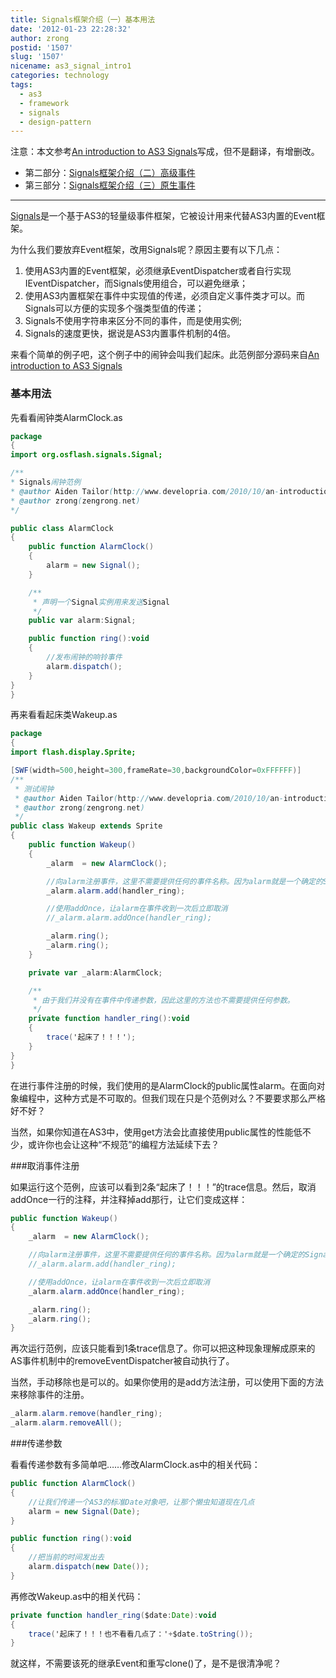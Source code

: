 ```yaml
---
title: Signals框架介绍（一）基本用法
date: '2012-01-23 22:28:32'
author: zrong
postid: '1507'
slug: '1507'
nicename: as3_signal_intro1
categories: technology
tags:
  - as3
  - framework
  - signals
  - design-pattern
---
```


注意：本文参考[An introduction to AS3 Signals](http://www.developria.com/2010/10/an-introduction-to-as3-signals.html)写成，但不是翻译，有增删改。

- 第二部分：[Signals框架介绍（二）高级事件](http://blog.zengrong.net/post/1507.html)
- 第三部分：[Signals框架介绍（三）原生事件](http://blog.zengrong.net/post/1510.html)

----

[Signals](https://github.com/robertpenner/as3-signals)是一个基于AS3的轻量级事件框架，它被设计用来代替AS3内置的Event框架。

为什么我们要放弃Event框架，改用Signals呢？原因主要有以下几点：

1. 使用AS3内置的Event框架，必须继承EventDispatcher或者自行实现IEventDispatcher，而Signals使用组合，可以避免继承；
2. 使用AS3内置框架在事件中实现值的传递，必须自定义事件类才可以。而Signals可以方便的实现多个强类型值的传递；
3. Signals不使用字符串来区分不同的事件，而是使用实例;
4. Signals的速度更快，据说是AS3内置事件机制的4倍。

来看个简单的例子吧，这个例子中的闹钟会叫我们起床。此范例部分源码来自[An introduction to AS3 Signals](http://www.developria.com/2010/10/an-introduction-to-as3-signals.html)

### 基本用法

先看看闹钟类AlarmClock.as

``` actionscript
package
{
import org.osflash.signals.Signal;

/**
* Signals闹钟范例
* @author Aiden Tailor(http://www.developria.com/2010/10/an-introduction-to-as3-signals.html)
* @author zrong(zengrong.net)
*/

public class AlarmClock
{
	public function AlarmClock()
	{
		alarm = new Signal();
	}

	/**
	 * 声明一个Signal实例用来发送Signal
	 */
	public var alarm:Signal;

	public function ring():void
	{
		//发布闹钟的响铃事件
		alarm.dispatch();
	}
}
}
```

再来看看起床类Wakeup.as

``` actionscript
package
{
import flash.display.Sprite;

[SWF(width=500,height=300,frameRate=30,backgroundColor=0xFFFFFF)]
/**
 * 测试闹钟
 * @author Aiden Tailor(http://www.developria.com/2010/10/an-introduction-to-as3-signals.html)
 * @author zrong(zengrong.net)
 */
public class Wakeup extends Sprite
{
	public function Wakeup()
	{
		_alarm  = new AlarmClock();

		//向alarm注册事件，这里不需要提供任何的事件名称。因为alarm就是一个确定的Signal实例。
		_alarm.alarm.add(handler_ring);

		//使用addOnce，让alarm在事件收到一次后立即取消
		//_alarm.alarm.addOnce(handler_ring);

		_alarm.ring();
		_alarm.ring();
	}

	private var _alarm:AlarmClock;

	/**
	 * 由于我们并没有在事件中传递参数，因此这里的方法也不需要提供任何参数。
	 */
	private function handler_ring():void
	{
		trace('起床了！！！');
	}
}
}
```

在进行事件注册的时候，我们使用的是AlarmClock的public属性alarm。在面向对象编程中，这种方式是不可取的。但我们现在只是个范例对么？不要要求那么严格好不好？

当然，如果你知道在AS3中，使用get方法会比直接使用public属性的性能低不少，或许你也会让这种“不规范”的编程方法延续下去？

###取消事件注册

如果运行这个范例，应该可以看到2条“起床了！！！”的trace信息。然后，取消addOnce一行的注释，并注释掉add那行，让它们变成这样：

``` actionscript
public function Wakeup()
{
	_alarm  = new AlarmClock();

	//向alarm注册事件，这里不需要提供任何的事件名称。因为alarm就是一个确定的Signal实例。
	//_alarm.alarm.add(handler_ring);

	//使用addOnce，让alarm在事件收到一次后立即取消
	_alarm.alarm.addOnce(handler_ring);

	_alarm.ring();
	_alarm.ring();
}
```

再次运行范例，应该只能看到1条trace信息了。你可以把这种现象理解成原来的AS事件机制中的removeEventDispatcher被自动执行了。

当然，手动移除也是可以的。如果你使用的是add方法注册，可以使用下面的方法来移除事件的注册。

``` actionscript
_alarm.alarm.remove(handler_ring);
_alarm.alarm.removeAll();
```

###传递参数

看看传递参数有多简单吧……修改AlarmClock.as中的相关代码：

``` actionscript
public function AlarmClock()
{
	//让我们传递一个AS3的标准Date对象吧，让那个懒虫知道现在几点
	alarm = new Signal(Date);
}

public function ring():void
{
	//把当前的时间发出去
	alarm.dispatch(new Date());
}
```

再修改Wakeup.as中的相关代码：

``` actionscript
private function handler_ring($date:Date):void
{
	trace('起床了！！！也不看看几点了：'+$date.toString());
}
```

就这样，不需要该死的继承Event和重写clone()了，是不是很清净呢？
